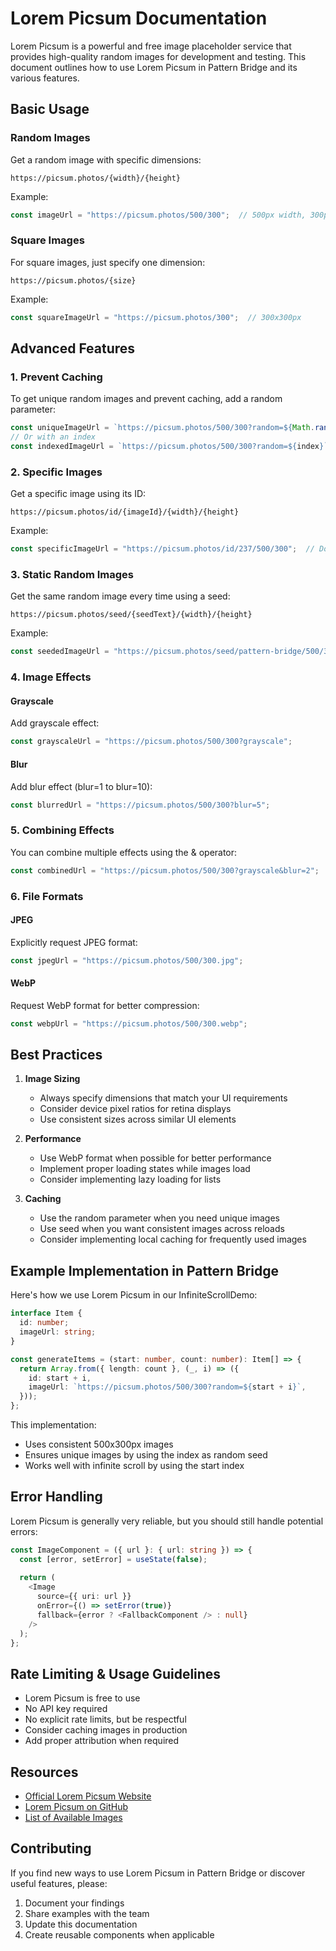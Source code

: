 # Lorem Picsum Documentation

Lorem Picsum is a powerful and free image placeholder service that provides high-quality random images for development and testing. This document outlines how to use Lorem Picsum in Pattern Bridge and its various features.

## Basic Usage

### Random Images
Get a random image with specific dimensions:
```
https://picsum.photos/{width}/{height}
```

Example:
```typescript
const imageUrl = "https://picsum.photos/500/300";  // 500px width, 300px height
```

### Square Images
For square images, just specify one dimension:
```
https://picsum.photos/{size}
```

Example:
```typescript
const squareImageUrl = "https://picsum.photos/300";  // 300x300px
```

## Advanced Features

### 1. Prevent Caching
To get unique random images and prevent caching, add a random parameter:
```typescript
const uniqueImageUrl = `https://picsum.photos/500/300?random=${Math.random()}`;
// Or with an index
const indexedImageUrl = `https://picsum.photos/500/300?random=${index}`;
```

### 2. Specific Images
Get a specific image using its ID:
```
https://picsum.photos/id/{imageId}/{width}/{height}
```

Example:
```typescript
const specificImageUrl = "https://picsum.photos/id/237/500/300";  // Dog image
```

### 3. Static Random Images
Get the same random image every time using a seed:
```
https://picsum.photos/seed/{seedText}/{width}/{height}
```

Example:
```typescript
const seededImageUrl = "https://picsum.photos/seed/pattern-bridge/500/300";
```

### 4. Image Effects

#### Grayscale
Add grayscale effect:
```typescript
const grayscaleUrl = "https://picsum.photos/500/300?grayscale";
```

#### Blur
Add blur effect (blur=1 to blur=10):
```typescript
const blurredUrl = "https://picsum.photos/500/300?blur=5";
```

### 5. Combining Effects
You can combine multiple effects using the & operator:
```typescript
const combinedUrl = "https://picsum.photos/500/300?grayscale&blur=2";
```

### 6. File Formats

#### JPEG
Explicitly request JPEG format:
```typescript
const jpegUrl = "https://picsum.photos/500/300.jpg";
```

#### WebP
Request WebP format for better compression:
```typescript
const webpUrl = "https://picsum.photos/500/300.webp";
```

## Best Practices

1. **Image Sizing**
   - Always specify dimensions that match your UI requirements
   - Consider device pixel ratios for retina displays
   - Use consistent sizes across similar UI elements

2. **Performance**
   - Use WebP format when possible for better performance
   - Implement proper loading states while images load
   - Consider implementing lazy loading for lists

3. **Caching**
   - Use the random parameter when you need unique images
   - Use seed when you want consistent images across reloads
   - Consider implementing local caching for frequently used images

## Example Implementation in Pattern Bridge

Here's how we use Lorem Picsum in our InfiniteScrollDemo:

```typescript
interface Item {
  id: number;
  imageUrl: string;
}

const generateItems = (start: number, count: number): Item[] => {
  return Array.from({ length: count }, (_, i) => ({
    id: start + i,
    imageUrl: `https://picsum.photos/500/300?random=${start + i}`,
  }));
};
```

This implementation:
- Uses consistent 500x300px images
- Ensures unique images by using the index as random seed
- Works well with infinite scroll by using the start index

## Error Handling

Lorem Picsum is generally very reliable, but you should still handle potential errors:

```typescript
const ImageComponent = ({ url }: { url: string }) => {
  const [error, setError] = useState(false);
  
  return (
    <Image
      source={{ uri: url }}
      onError={() => setError(true)}
      fallback={error ? <FallbackComponent /> : null}
    />
  );
};
```

## Rate Limiting & Usage Guidelines

- Lorem Picsum is free to use
- No API key required
- No explicit rate limits, but be respectful
- Consider caching images in production
- Add proper attribution when required

## Resources

- [Official Lorem Picsum Website](https://picsum.photos)
- [Lorem Picsum on GitHub](https://github.com/DMarby/picsum-photos)
- [List of Available Images](https://picsum.photos/images)

## Contributing

If you find new ways to use Lorem Picsum in Pattern Bridge or discover useful features, please:
1. Document your findings
2. Share examples with the team
3. Update this documentation
4. Create reusable components when applicable
